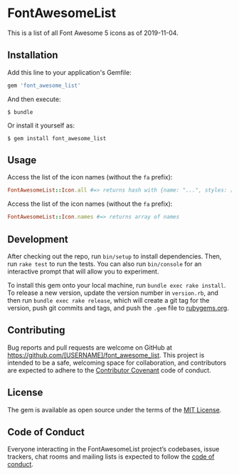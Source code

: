 # FontAwesomeList

This is a list of all Font Awesome 5 icons as of 2019-11-04.

## Installation

Add this line to your application's Gemfile:

```ruby
gem 'font_awesome_list'
```

And then execute:

    $ bundle

Or install it yourself as:

    $ gem install font_awesome_list

## Usage

Access the list of the icon names (without the `fa` prefix):

```ruby
FontAwesomeList::Icon.all #=> returns hash with {name: "...", styles: ["brands", "solid"]}
```

Access the list of the icon names (without the `fa` prefix):

```ruby
FontAwesomeList::Icon.names #=> returns array of names
```

## Development

After checking out the repo, run `bin/setup` to install dependencies. Then, run `rake test` to run the tests. You can also run `bin/console` for an interactive prompt that will allow you to experiment.

To install this gem onto your local machine, run `bundle exec rake install`. To release a new version, update the version number in `version.rb`, and then run `bundle exec rake release`, which will create a git tag for the version, push git commits and tags, and push the `.gem` file to [rubygems.org](https://rubygems.org).

## Contributing

Bug reports and pull requests are welcome on GitHub at https://github.com/[USERNAME]/font_awesome_list. This project is intended to be a safe, welcoming space for collaboration, and contributors are expected to adhere to the [Contributor Covenant](http://contributor-covenant.org) code of conduct.

## License

The gem is available as open source under the terms of the [MIT License](https://opensource.org/licenses/MIT).

## Code of Conduct

Everyone interacting in the FontAwesomeList project’s codebases, issue trackers, chat rooms and mailing lists is expected to follow the [code of conduct](https://github.com/[USERNAME]/font_awesome_list/blob/master/CODE_OF_CONDUCT.md).
